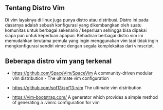 ## Tentang Distro Vim

Di vim layaknya di linux juga punya distro atau distribusi. Distro ini pada dasarnya adalah sebuah konfigurasi yang dikembangkan oleh suatu komunitas untuk berbagai sekenario / keperluan sehingga bisa dipakai siapa pun untuk keperluan apapun. Kehadiran berbagai distro vim ini memudahkan terutama pemula yang ingin menggunakan vim tapi tidak ingin mengkonfigurasi sendiri vimrc dengan segala kompleksitas dari vimscript.

## Beberapa distro vim yang terkenal

* https://github.com/SpaceVim/SpaceVim
  A community-driven modular vim distribution - The ultimate vim configuration 

* https://github.com/spf13/spf13-vim
  The ultimate vim distribution

* https://vim-bootstrap.com/ 
  A generator which provides a simple method of generating a .vimrc configuration for vim


